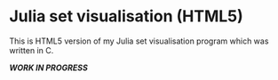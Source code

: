 # Julia set visualisation (HTML5)

This is HTML5 version of my Julia set visualisation program which was written in C.

***WORK IN PROGRESS***